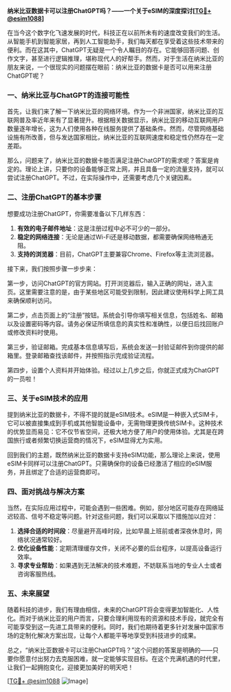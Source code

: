 **纳米比亚数据卡可以注册ChatGPT吗？——一个关于eSIM的深度探讨[[TG💪+ @esim1088](https://t.me/s/esim1088)]**

在当今这个数字化飞速发展的时代，科技正在以前所未有的速度改变我们的生活。从智能手机到智能家居，再到人工智能助手，我们每天都在享受着这些技术带来的便利。而在这其中，ChatGPT无疑是一个令人瞩目的存在。它能够回答问题、创作文字，甚至进行逻辑推理，堪称现代人的好帮手。然而，对于生活在纳米比亚的朋友来说，一个很现实的问题摆在眼前：纳米比亚的数据卡是否可以用来注册ChatGPT呢？

### 一、纳米比亚与ChatGPT的连接可能性

首先，让我们来了解一下纳米比亚的网络环境。作为一个非洲国家，纳米比亚的互联网普及率近年来有了显著提升。根据相关数据显示，纳米比亚的移动互联网用户数量逐年增长，这为人们使用各种在线服务提供了基础条件。然而，尽管网络基础设施有所改善，但与发达国家相比，纳米比亚的互联网速度和稳定性仍然存在一定差距。

那么，问题来了，纳米比亚的数据卡能否满足注册ChatGPT的需求呢？答案是肯定的。理论上讲，只要你的设备能够正常上网，并且具备一定的流量支持，就可以尝试注册ChatGPT。不过，在实际操作中，还需要考虑几个关键因素。

### 二、注册ChatGPT的基本步骤

想要成功注册ChatGPT，你需要准备以下几样东西：
1. **有效的电子邮件地址**：这是注册过程中必不可少的一部分。
2. **稳定的网络连接**：无论是通过Wi-Fi还是移动数据，都需要确保网络畅通无阻。
3. **支持的浏览器**：目前，ChatGPT主要兼容Chrome、Firefox等主流浏览器。

接下来，我们按照步骤一步步来：

第一步，访问ChatGPT的官方网站。打开浏览器后，输入正确的网址，进入主页。这里需要注意的是，由于某些地区可能受到限制，因此建议使用科学上网工具来确保顺利访问。

第二步，点击页面上的“注册”按钮。系统会引导你填写相关信息，包括姓名、邮箱以及设置密码等内容。请务必保证所填信息的真实性和准确性，以便日后找回账户或修改资料时使用。

第三步，验证邮箱。完成基本信息填写后，系统会发送一封验证邮件到你提供的邮箱里。登录邮箱查找该邮件，并按照指示完成验证流程。

第四步，设置个人资料并开始体验。经过以上几步之后，你就正式成为ChatGPT的一员啦！

### 三、关于eSIM技术的应用

提到纳米比亚的数据卡，不得不提的就是eSIM技术。eSIM是一种嵌入式SIM卡，它可以被直接集成到手机或其他智能设备中，无需物理更换传统SIM卡。这种技术的优势显而易见：它不仅节省空间，还极大地方便了用户的使用体验。尤其是在跨国旅行或者频繁切换运营商的情况下，eSIM显得尤为实用。

回到我们的主题，既然纳米比亚的数据卡支持eSIM功能，那么理论上来说，使用eSIM卡同样可以注册ChatGPT。只需确保你的设备已经激活了相应的eSIM服务，并且绑定了合适的运营商即可。

### 四、面对挑战与解决方案

当然，在实际应用过程中，可能会遇到一些困难。例如，部分地区可能存在网络延迟较高、信号不稳定等问题。针对这些问题，我们可以采取以下措施加以应对：

1. **选择合适的时间段**：尽量避开高峰时段，比如早晨上班前或者深夜休息时，网络状况通常较好。
2. **优化设备性能**：定期清理缓存文件，关闭不必要的后台程序，以提高设备运行效率。
3. **寻求专业帮助**：如果遇到无法解决的技术难题，不妨联系当地的专业人士或者咨询客服热线。

### 五、未来展望

随着科技的进步，我们有理由相信，未来的ChatGPT将会变得更加智能化、人性化。而对于纳米比亚的用户而言，只要合理利用现有的资源和技术手段，就完全有可能享受到这一先进工具带来的便利。同时，我们也期待着更多针对发展中国家市场的定制化解决方案出现，让每个人都能平等地享受到科技进步的成果。

总之，“纳米比亚数据卡可以注册ChatGPT吗？”这个问题的答案是明确的——只要你愿意付出努力去克服困难，就一定能够实现目标。在这个充满机遇的时代里，让我们一起拥抱变化，迎接更加美好的明天吧！

[[TG💪+ @esim1088](https://t.me/s/esim1088) ![Image](https://i.postimg.cc/4NQfJmqS/Snipaste-2025-05-13-00-14-12.png)]